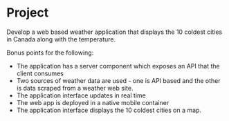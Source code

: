 # Project

Develop a web based weather application that displays the 10 coldest cities in Canada along with the temperature.

Bonus points for the following:
*   The application has a server component which exposes an API that the client consumes
*   Two sources of weather data are used - one is API based and the other is data scraped from a weather web site.
*   The application interface updates in real time
*   The web app is deployed in a native mobile container
*   The application interface displays the 10 coldest cities on a map.


